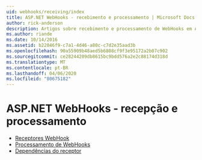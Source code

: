 ```yaml
---
uid: webhooks/receiving/index
title: ASP.NET WebHooks - recebimento e processamento | Microsoft Docs
author: rick-anderson
description: Artigos sobre recebimento e processamento de WebHooks em ASP.NET
ms.author: riande
ms.date: 10/14/2016
ms.assetid: b22046f9-c7a1-4d46-a80c-c7d2e35aad3b
ms.openlocfilehash: 90a55909b48aed5b6808cf9f3e95172a2b07c902
ms.sourcegitcommit: ce28244209db8615bc9bdd576a2e2c88174d318d
ms.translationtype: MT
ms.contentlocale: pt-BR
ms.lasthandoff: 04/06/2020
ms.locfileid: "80675182"
---
```

# <a name="aspnet-webhooks---receiving-and-processing"></a>ASP.NET WebHooks - recepção e processamento

* [Receptores WebHook](receivers.md)
* [Processamento de WebHooks](handlers.md)
* [Dependências do receptor](dependencies.md)
